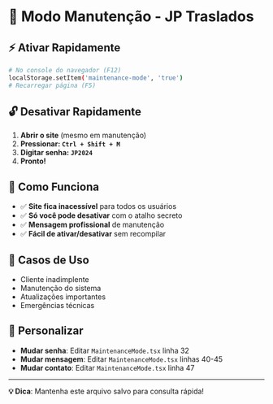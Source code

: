 # 🚧 Modo Manutenção - JP Traslados

## ⚡ Ativar Rapidamente
```bash
# No console do navegador (F12)
localStorage.setItem('maintenance-mode', 'true')
# Recarregar página (F5)
```

## 🔓 Desativar Rapidamente
1. **Abrir o site** (mesmo em manutenção)
2. **Pressionar: `Ctrl + Shift + M`**
3. **Digitar senha: `JP2024`**
4. **Pronto!**

## 📱 Como Funciona
- ✅ **Site fica inacessível** para todos os usuários
- ✅ **Só você pode desativar** com o atalho secreto
- ✅ **Mensagem profissional** de manutenção
- ✅ **Fácil de ativar/desativar** sem recompilar

## 🎯 Casos de Uso
- Cliente inadimplente
- Manutenção do sistema
- Atualizações importantes
- Emergências técnicas

## 🔧 Personalizar
- **Mudar senha**: Editar `MaintenanceMode.tsx` linha 32
- **Mudar mensagem**: Editar `MaintenanceMode.tsx` linhas 40-45
- **Mudar contato**: Editar `MaintenanceMode.tsx` linha 47

---
**💡 Dica**: Mantenha este arquivo salvo para consulta rápida! 